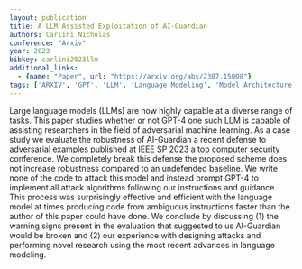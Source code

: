```yaml
---
layout: publication
title: A LLM Assisted Exploitation of AI-Guardian
authors: Carlini Nicholas
conference: "Arxiv"
year: 2023
bibkey: carlini2023llm
additional_links:
  - {name: "Paper", url: "https://arxiv.org/abs/2307.15008"}
tags: ['ARXIV', 'GPT', 'LLM', 'Language Modeling', 'Model Architecture', 'Pretraining Methods', 'Security']
---
```

Large language models (LLMs) are now highly capable at a diverse range of tasks. This paper studies whether or not GPT-4 one such LLM is capable of assisting researchers in the field of adversarial machine learning. As a case study we evaluate the robustness of AI-Guardian a recent defense to adversarial examples published at IEEE SP 2023 a top computer security conference. We completely break this defense the proposed scheme does not increase robustness compared to an undefended baseline. We write none of the code to attack this model and instead prompt GPT-4 to implement all attack algorithms following our instructions and guidance. This process was surprisingly effective and efficient with the language model at times producing code from ambiguous instructions faster than the author of this paper could have done. We conclude by discussing (1) the warning signs present in the evaluation that suggested to us AI-Guardian would be broken and (2) our experience with designing attacks and performing novel research using the most recent advances in language modeling.
